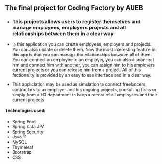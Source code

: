 ## The final project for Coding Factory by AUEB
- ### This projects allows users to register themselves and manage employees, employers,projects and all relationships between them in a clear way 

- In this application you can create employees, employers and projects. You can also update or delete them. Now the most interesting feature in this app is that  you can manage the relationships between all of them. You can
 connect an employee to an employer, you can also disconnect him  and connect him with another, you can assign him to his employers current projects or  you can release him from a project. All of this fuctionality is provided by an easy to use interface and in a clear way.
- This appliclation may be used as simulation to connect freelancers, contractors to an employer and his ongoing projects, consulting firms or simply from a HR department to keep a record of all employees and their current projects

#### Technologies used: 
- Spring Boot 
- Spring Data JPA
- Spring Security
- Java 11
- MySQL
- Thymeleaf
- Bootstrap
- CSS
